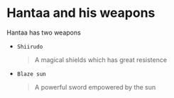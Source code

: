 # Hantaa and his weapons

Hantaa has two weapons
- `Shiirudo`
  > A magical shields which has great resistence
- `Blaze sun`
  > A powerful sword empowered by the sun
